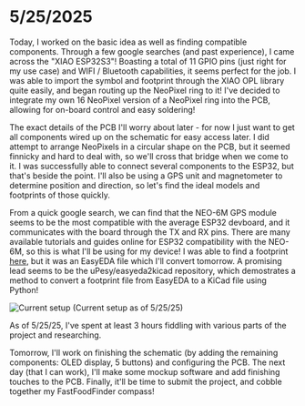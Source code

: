 # 5/25/2025
Today, I worked on the basic idea as well as finding compatible components. Through a few google searches (and past experience), I came across the "XIAO ESP32S3"! Boasting a total of 11 GPIO pins (just right for my use case) and WIFI / Bluetooth capabilities, it seems perfect for the job. I was able to import the symbol and footprint through the XIAO OPL library quite easily, and began routing up the NeoPixel ring to it! I've decided to integrate my own 16 NeoPixel version of a NeoPixel ring into the PCB, allowing for on-board control and easy soldering! 

The exact details of the PCB I'll worry about later - for now I just want to get all components wired up on the schematic for easy access later. I did attempt to arrange NeoPixels in a circular shape on the PCB, but it seemed finnicky and hard to deal with, so we'll cross that bridge when we come to it. I was successfully able to connect several components to the ESP32, but that's beside the point. I'll also be using a GPS unit and magnetometer to determine position and direction, so let's find the ideal models and footprints of those quickly.

From a quick google search, we can find that the NEO-6M GPS module seems to be the most compatible with the average ESP32 devboard, and it communicates with the board through the TX and RX pins. There are many available tutorials and guides online for ESP32 compatibility with the NEO-6M, so this is what I'll be using for my device! I was able to find a footprint [here](https://easyeda.com/components/NEO-6M-V2-GPSMODULE-FOOTPRINT_3058736435b7485c9cb912d26a86a5a2), but it was an EasyEDA file which I'll convert tomorrow. A promising lead seems to be the uPesy/easyeda2kicad repository, which demostrates a method to convert a footprint file from EasyEDA to a KiCad file using Python! 

 ![Current setup](https://hc-cdn.hel1.your-objectstorage.com/s/v3/41e41e053c133dbe3e31a589573f20627973fca1_image.png)
 (Current setup as of 5/25/25)

As of 5/25/25, I've spent at least 3 hours fiddling with various parts of the project and researching. 

Tomorrow, I'll work on finishing the schematic (by adding the remaining components: OLED display, 5 buttons) and configuring the PCB. The next day (that I can work), I'll make some mockup software and add finishing touches to the PCB. Finally, it'll be time to submit the project, and cobble together my FastFoodFinder compass!
